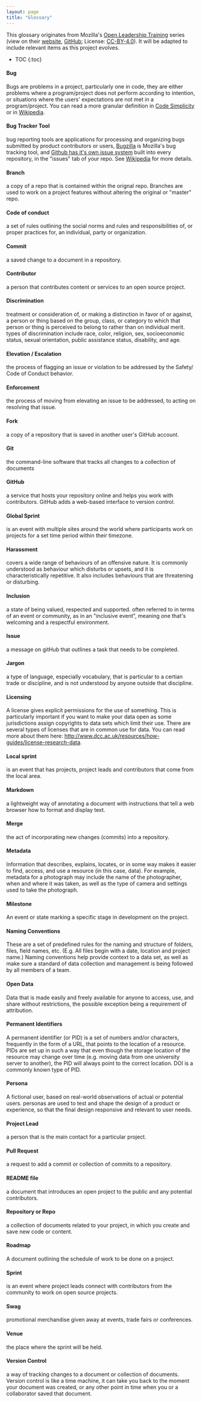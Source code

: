 ```yaml
---
layout: page
title: "Glossary"
---
```


This glossary originates from Mozilla's [Open Leadership Training](https://mozilla.github.io/open-leadership-training-series/) series (view on their [website](https://mozilla.github.io/open-leadership-training-series/articles/glossary/), [GitHub](https://github.com/mozilla/open-leadership-training-series/blob/gh-pages/_articles/glossary.md); License: [CC-BY-4.0](https://creativecommons.org/licenses/by/4.0/)). It will be adapted to include relevant items as this project evolves.

* TOC
{:toc}

#### Bug

Bugs are problems in a project, particularly one in code, they are either problems where a program/project does not perform according to intention, or situations where the users' expectations are not met in a program/project. You can read a more granular definition in [Code Simplicity](http://www.codesimplicity.com/post/what-is-a-bug/) or in [Wikipedia](https://en.wikipedia.org/wiki/Software_bug).


#### Bug Tracker Tool

bug reporting tools are applications for processing and organizing bugs submitted by product contributors or users, [Bugzilla](https://bugzilla.mozilla.org/) is Mozilla's bug tracking tool, and [Github has it's own issue system](https://github.com/features) built into every repository, in the "issues" tab of your repo. See [Wikipedia](https://en.wikipedia.org/wiki/Bug_tracking_system) for more details.

#### Branch

a copy of a repo that is contained within the orignal repo. Branches are used to work on a project features without altering the original or "master" repo.

#### Code of conduct

a set of rules outlining the social norms and rules and responsibilities of, or proper practices for, an individual, party or organization.

#### Commit

a saved change to a document in a repository.

#### Contributor

a person that contributes content or services to an open source project.

#### Discrimination

treatment or consideration of, or making a distinction in favor of or against, a person or thing based on the group, class, or category to which that person or thing is perceived to belong to rather than on individual merit. types of discrimination include race, color, religion, sex, socioeconomic status, sexual orientation, public assistance status, disability, and age.

#### Elevation / Escalation

the process of flagging an issue or violation to be addressed by the Safety/ Code of Conduct behavior.

#### Enforcement

the process of moving from elevating an issue to be addressed, to acting on resolving that issue.

#### Fork

a copy of a repository that is saved in another user's GitHub account.

#### Git

the command-line software that tracks all changes to a collection of documents

#### GitHub

a service that hosts your repository online and helps you work with contributors. GitHub adds a web-based interface to version control.

#### Global Sprint

is an event with multiple sites around the world where participants work on projects for a set time period within their timezone.

#### Harassment

covers a wide range of behaviours of an offensive nature. It is commonly understood as behaviour which disturbs or upsets, and it is characteristically repetitive. It also includes behaviours that are threatening or disturbing.

#### Inclusion

a state of being valued, respected and supported. often referred to in terms of an event or community, as in an "inclusive event", meaning one that's welcoming and a respectful environment.

#### Issue

a message on gitHub that outlines a task that needs to be completed.

#### Jargon

a type of language, especially vocabulary, that is particular to a certian trade or discipline, and is not understood by anyone outside that discipline.

#### Licensing

A license gives explicit permissions for the use of something. This is particularly important if you want to make your data open as some jurisdictions assign copyrights to data sets which limit their use. There are several types of licenses that are in common use for data. You can read more about them here: http://www.dcc.ac.uk/resources/how-guides/license-research-data.

#### Local sprint

is an event that has projects, project leads and contributors that come from the local area.

#### Markdown

a lightweight way of annotating a document with instructions that tell a web browser how to format and display text.

#### Merge

the act of incorporating new changes (commits) into a repository.

#### Metadata

Information that describes, explains, locates, or in some way makes it easier to find, access, and use a resource (in this case, data). For example, metadata for a photograph may include the name of the photographer, when and where it was taken, as well as the type of camera and settings used to take the photograph.

#### Milestone

An event or state marking a specific stage in development on the project.

#### Naming Conventions

These are a set of predefined rules for the naming and structure of folders, files, field names, etc. (E.g. All files begin with a date, location and project name.) Naming conventions help provide context to a data set, as well as make sure a standard of data collection and management is being followed by all members of a team.

#### Open Data

Data that is made easily and freely available for anyone to access, use, and share without restrictions, the possible exception being a requirement of attribution.

#### Permanent Identifiers

A permanent identifier (or PID) is a set of numbers and/or characters, frequently in the form of a URL, that points to the location of a resource. PIDs are set up in such a way that even though the storage location of the resource may change over time (e.g. moving data from one university server to another), the PID will always point to the correct location. DOI is a commonly known type of PID.

#### Persona

A fictional user, based on real-world observations of actual or potential users. personas are used to test and shape the design of a product or experience, so that the final design responsive and relevant to user needs.

#### Project Lead

a person that is the main contact for a particular project.

#### Pull Request

a request to add a commit or collection of commits to a repository.

#### README file

a document that introduces an open project to the public and any potential contributors.

#### Repository or Repo

a collection of documents related to your project, in which you create and save new code or content.

#### Roadmap

A document outlining the schedule of work to be done on a project.

#### Sprint

is an event where project leads connect with contributors from the community to work on open source projects.

#### Swag

promotional merchandise given away at events, trade fairs or conferences.

#### Venue

the place where the sprint will be held.

#### Version Control

a way of tracking changes to a document or collection of documents. Version control is like a time machine, it can take you back to the moment your document was created, or any other point in time when you or a collaborator saved that document.
